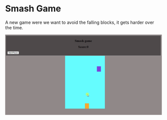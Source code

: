 # Smash Game

A new game were we want to avoid the falling blocks, it gets harder over the time.

![Demonstração](Animation.gif)
